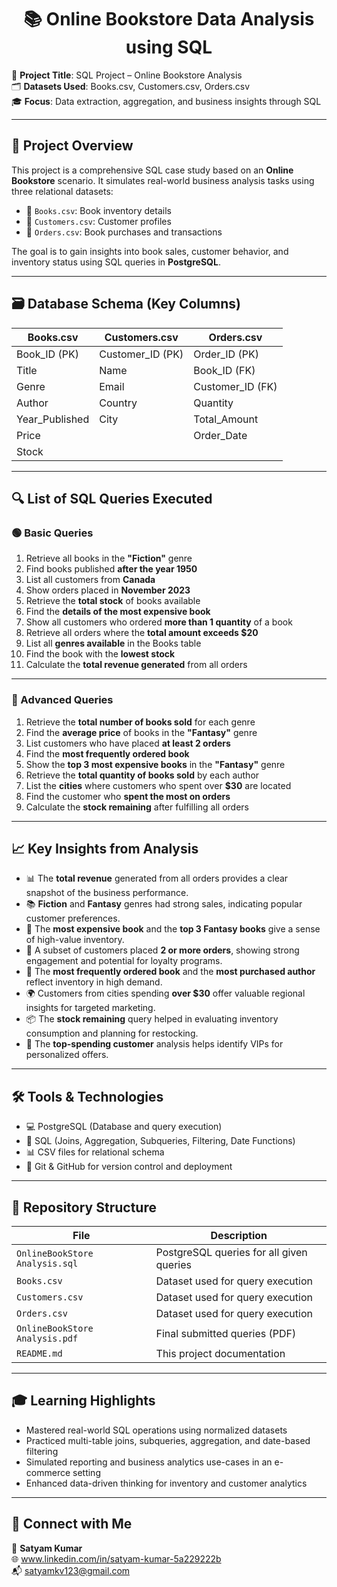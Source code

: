 <h1 align="center"> 📚 Online Bookstore Data Analysis using SQL </h1>

🎯 **Project Title**: SQL Project – Online Bookstore Analysis     
🗂️ **Datasets Used**: Books.csv, Customers.csv, Orders.csv  
🎓 **Focus**: Data extraction, aggregation, and business insights through SQL  

---

## 🧾 Project Overview

This project is a comprehensive SQL case study based on an **Online Bookstore** scenario. It simulates real-world business analysis tasks using three relational datasets:
- 📘 `Books.csv`: Book inventory details
- 👥 `Customers.csv`: Customer profiles
- 🛒 `Orders.csv`: Book purchases and transactions

The goal is to gain insights into book sales, customer behavior, and inventory status using SQL queries in **PostgreSQL**.

---

## 🗃️ Database Schema (Key Columns)

| Books.csv      | Customers.csv   | Orders.csv        |
|----------------|-----------------|-------------------|
| Book_ID (PK)   | Customer_ID (PK)| Order_ID (PK)     |
| Title          | Name            | Book_ID (FK)      |
| Genre          | Email           | Customer_ID (FK)  |
| Author         | Country         | Quantity          |
| Year_Published | City            | Total_Amount      |
| Price          |                 | Order_Date        |
| Stock          |                 |                   |

---

## 🔍 List of SQL Queries Executed

### 🟢 Basic Queries
1. Retrieve all books in the **"Fiction"** genre  
2. Find books published **after the year 1950**  
3. List all customers from **Canada**  
4. Show orders placed in **November 2023**  
5. Retrieve the **total stock** of books available  
6. Find the **details of the most expensive book**  
7. Show all customers who ordered **more than 1 quantity** of a book  
8. Retrieve all orders where the **total amount exceeds $20**  
9. List all **genres available** in the Books table  
10. Find the book with the **lowest stock**  
11. Calculate the **total revenue generated** from all orders  

---

### 🔵 Advanced Queries
1. Retrieve the **total number of books sold** for each genre  
2. Find the **average price** of books in the **"Fantasy"** genre  
3. List customers who have placed **at least 2 orders**  
4. Find the **most frequently ordered book**  
5. Show the **top 3 most expensive books** in the **"Fantasy"** genre  
6. Retrieve the **total quantity of books sold** by each author  
7. List the **cities** where customers who spent over **$30** are located  
8. Find the customer who **spent the most on orders**  
9. Calculate the **stock remaining** after fulfilling all orders  

---

## 📈 Key Insights from Analysis

- 📊 The **total revenue** generated from all orders provides a clear snapshot of the business performance.
- 📚 **Fiction** and **Fantasy** genres had strong sales, indicating popular customer preferences.
- 🧾 The **most expensive book** and the **top 3 Fantasy books** give a sense of high-value inventory.
- 👥 A subset of customers placed **2 or more orders**, showing strong engagement and potential for loyalty programs.
- 🔁 The **most frequently ordered book** and the **most purchased author** reflect inventory in high demand.
- 🌍 Customers from cities spending **over $30** offer valuable regional insights for targeted marketing.
- 📦 The **stock remaining** query helped in evaluating inventory consumption and planning for restocking.
- 💸 The **top-spending customer** analysis helps identify VIPs for personalized offers.

---

## 🛠 Tools & Technologies

- 💻 PostgreSQL (Database and query execution)
- 🧠 SQL (Joins, Aggregation, Subqueries, Filtering, Date Functions)
- 📊 CSV files for relational schema
- 📁 Git & GitHub for version control and deployment

---

## 📂 Repository Structure
| File | Description |
|------|-------------|
| `OnlineBookStore Analysis.sql` | PostgreSQL queries for all given queries |
| `Books.csv` | Dataset used for query execution |
| `Customers.csv` | Dataset used for query execution |
| `Orders.csv` | Dataset used for query execution |
| `OnlineBookStore Analysis.pdf` | Final submitted queries (PDF) |
| `README.md` | This project documentation |

---

## 🎓 Learning Highlights

- Mastered real-world SQL operations using normalized datasets
- Practiced multi-table joins, subqueries, aggregation, and date-based filtering
- Simulated reporting and business analytics use-cases in an e-commerce setting
- Enhanced data-driven thinking for inventory and customer analytics

---

## 🔗 Connect with Me

👤 **Satyam Kumar**  
🌐 www.linkedin.com/in/satyam-kumar-5a229222b  
📬 satyamkv123@gmail.com
